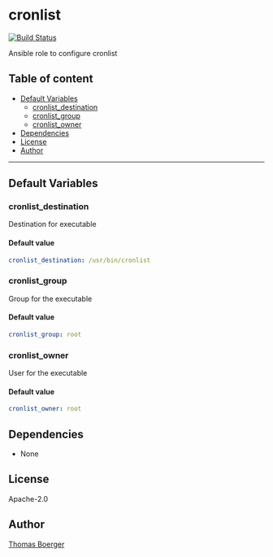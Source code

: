 # cronlist

[![Build Status](https://cloud.drone.io/api/badges/rolehippie/cronlist/status.svg)](https://cloud.drone.io/rolehippie/cronlist)

Ansible role to configure cronlist

## Table of content

* [Default Variables](#default-variables)
  * [cronlist_destination](#cronlist_destination)
  * [cronlist_group](#cronlist_group)
  * [cronlist_owner](#cronlist_owner)
* [Dependencies](#dependencies)
* [License](#license)
* [Author](#author)

---

## Default Variables

### cronlist_destination

Destination for executable

#### Default value

```YAML
cronlist_destination: /usr/bin/cronlist
```

### cronlist_group

Group for the executable

#### Default value

```YAML
cronlist_group: root
```

### cronlist_owner

User for the executable

#### Default value

```YAML
cronlist_owner: root
```

## Dependencies

- None

## License

Apache-2.0

## Author

[Thomas Boerger](https://github.com/tboerger)
